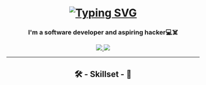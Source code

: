<h1 align="center">
  <a href="https://git.io/typing-svg">
    <img src="https://readme-typing-svg.demolab.com?font=Fira+Code&weight=500&size=30&pause=1000&color=3EEB33&background=43FF3700&center=true&random=false&width=435&lines=Hi%2C+I'm+Spartano!%F0%9F%91%8B;It's+Hacking+time!%F0%9F%91%A8%E2%80%8D%F0%9F%92%BB" alt="Typing SVG" />
  </a>
</h1>

<h3 align="center">
  I'm a software developer and aspiring hacker💻☠️
</h3>

<div align="center">
  <a href="https://www.linkedin.com/in/emanuele-savonitti-dev/" target="_blank">
    <img src="https://img.shields.io/badge/LinkedIn-0077B5?style=for-the-badge&logo=linkedin&logoColor=white" target="_blank" />
  </a>
  <a target="_blank">
    <img src="https://img.shields.io/badge/HackTheBox-111927?style=for-the-badge&logo=Hack%20The%20Box&logoColor=9FEF00" target="_blank" />
  </a>
</div>

<hr/>

<h2 align="center">🛠️ - Skillset - 🧰</h2>

<!--
### Hi there 👋

**Spartano-97/Spartano-97** is a ✨ _special_ ✨ repository because its `README.md` (this file) appears on your GitHub profile.

Here are some ideas to get you started:

- 🔭 I’m currently working on ...
- 🌱 I’m currently learning ...
- 👯 I’m looking to collaborate on ...
- 🤔 I’m looking for help with ...
- 💬 Ask me about ...
- 📫 How to reach me: ...
- 😄 Pronouns: ...
- ⚡ Fun fact: ...
-->
